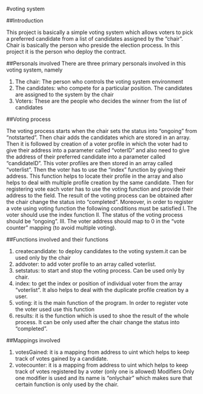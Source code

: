 #voting system

##Introduction

This project is basically a simple voting system which allows voters to pick a preferred candidate from a list of candidates assigned by the “chair”. Chair is basically the person who preside the election process. In this project it is the person who deploy the contract.

##Personals involved
There are three primary personals involved in this voting system, namely
1.	The chair: The person who controls the voting system environment
2.	The candidates: who compete for a particular position. The candidates are assigned to the system by the chair
3.	Voters: These are the people who decides the winner from the list of candidates

   
##Voting process

The voting process starts when the chair sets the status into “ongoing” from “notstarted”. Then chair adds the candidates which are stored in an array. Then it is followed by creation of a voter profile in which the voter had to give their address into a parameter called “voterID” and also need to give the address of their preferred candidate into a parameter called “candidateID”. This voter profiles are then stored in an array called “voterlist”. Then the voter has to use the “index” function by giving their address. This function helps to locate their profile in the array and also helps to deal with multiple profile creation by the same candidate. Then for registering vote each voter has to use the voting function and provide their address to the field. The result of the voting process can be obtained after the chair change the status into “completed”. Moreover, in order to register a vote using voting function the following conditions must be satisfied
I.	The voter should use the index function
II.	The status of the voting process should be “ongoing”.
III.	The voter address should map to 0 in the “vote counter” mapping (to avoid multiple voting).

##Functions involved and their functions

1.	createcandidate: to deploy candidates to the voting system.it can be used only by the chair
2.	addvoter: to add voter profile to an array called voterlist.
3.	setstatus: to start and stop the voting process. Can be used only by chair.
4.	index: to get the index or position of individual voter from the array “voterlist”. It also helps to deal with the duplicate profile creation by a user.
5.	voting: it is the main function of the program. In order to register vote the voter used use this function
6.	results: it is the function which is used to shoe the result of the whole process. It can be only used after the chair change the status into “completed”. 

##Mappings involved

1.	votesGained: it is a mapping from address to uint which helps to keep track of votes gained by a candidate.
2.	votecounter: it is a mapping from address to uint which helps to keep track of votes registered by a voter (only one is allowed)
Modifiers
Only one modifier is used and its name is “onlychair” which makes sure that certain function is only used by the chair.

